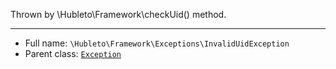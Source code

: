 
Thrown by \Hubleto\Framework\checkUid() method.

***

* Full name: `\Hubleto\Framework\Exceptions\InvalidUidException`
* Parent class: [`Exception`](../../../Exception)
